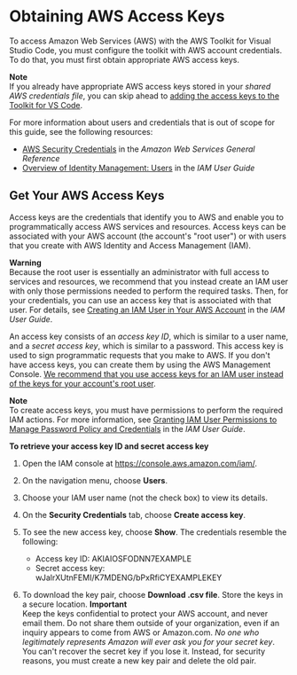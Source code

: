 # Obtaining AWS Access Keys<a name="obtain-credentials"></a>

To access Amazon Web Services \(AWS\) with the AWS Toolkit for Visual Studio Code, you must configure the toolkit with AWS account credentials\. To do that, you must first obtain appropriate AWS access keys\.

**Note**  
If you already have appropriate AWS access keys stored in your *shared AWS credentials file*, you can skip ahead to [adding the access keys to the Toolkit for VS Code](setup-credentials.md#setup-credentials-set-access-keys)\.

For more information about users and credentials that is out of scope for this guide, see the following resources:
+ [AWS Security Credentials](https://docs.aws.amazon.com/general/latest/gr/aws-security-credentials.html) in the *Amazon Web Services General Reference*
+ [Overview of Identity Management: Users](https://docs.aws.amazon.com/IAM/latest/UserGuide/introduction_identity-management.html) in the *IAM User Guide*

## Get Your AWS Access Keys<a name="obtain-credentials-get-access-keys"></a>

Access keys are the credentials that identify you to AWS and enable you to programmatically access AWS services and resources\. Access keys can be associated with your AWS account \(the account's "root user"\) or with users that you create with AWS Identity and Access Management \(IAM\)\.

**Warning**  
Because the root user is essentially an administrator with full access to services and resources, we recommend that you instead create an IAM user with only those permissions needed to perform the required tasks\. Then, for your credentials, you can use an access key that is associated with that user\. For details, see [Creating an IAM User in Your AWS Account](https://docs.aws.amazon.com/IAM/latest/UserGuide/id_users_create.html) in the *IAM User Guide*\.

An access key consists of an *access key ID*, which is similar to a user name, and a *secret access key*, which is similar to a password\. This access key is used to sign programmatic requests that you make to AWS\. If you don't have access keys, you can create them by using the AWS Management Console\. [We recommend that you use access keys for an IAM user instead of the keys for your account's root user](https://docs.aws.amazon.com/IAM/latest/UserGuide/best-practices.html#create-iam-users)\. 

**Note**  
To create access keys, you must have permissions to perform the required IAM actions\. For more information, see [Granting IAM User Permissions to Manage Password Policy and Credentials](https://docs.aws.amazon.com/IAM/latest/UserGuide/id_credentials_delegate-permissions.html) in the *IAM User Guide*\.

**To retrieve your access key ID and secret access key**

1. Open the IAM console at [https://console\.aws\.amazon\.com/iam/](https://console.aws.amazon.com/iam/)\.

1. On the navigation menu, choose **Users**\.

1. Choose your IAM user name \(not the check box\) to view its details\.

1. On the **Security Credentials** tab, choose **Create access key**\.

1. To see the new access key, choose **Show**\. The credentials resemble the following:
   + Access key ID: AKIAIOSFODNN7EXAMPLE
   + Secret access key: wJalrXUtnFEMI/K7MDENG/bPxRfiCYEXAMPLEKEY

1. To download the key pair, choose **Download \.csv file**\. Store the keys in a secure location\.
**Important**  
Keep the keys confidential to protect your AWS account, and never email them\. Do not share them outside of your organization, even if an inquiry appears to come from AWS or Amazon\.com\. *No one who legitimately represents Amazon will ever ask you for your secret key*\.
You can't recover the secret key if you lose it\. Instead, for security reasons, you must create a new key pair and delete the old pair\.